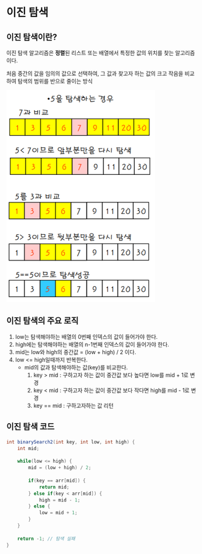# 이진 탐색

## 이진 탐색이란?
이진 탐색 알고리즘은 **정렬**된 리스트 또는 배열에서 특정한 값의 위치를 찾는 알고리즘이다.

처음 중간의 값을 임의의 값으로 선택하여, 그 값과 찾고자 하는 값의 크고 작음을 비교하여 탐색의 범위를 반으로 줄이는 방식

![이진 탐색](assets/1.png)



## 이진 탐색의 주요 로직

1. low는 탐색해야하는 배열의 0번째 인덱스의 값이 들어가야 한다.
2. high에는 탐색해야하는 배열의 n-1번째 인덱스의 값이 들어가야 한다.
3. mid는 low와 high의 중간값 = (low + high) / 2 이다.
4. low <= high일때까지 반복한다.
   - mid의 값과 탐색해야하는 값(key)를 비교한다.
      1. key > mid : 구하고자 하는 값이 중간값 보다 높다면 low를 mid + 1로 변경
      2. key < mid : 구하고자 하는 값이 중간값 보다 작다면 high를 mid - 1로 변경
      3. key == mid : 구하고자하는 값 리턴


## 이진 탐색 코드

```java
int binarySearch2(int key, int low, int high) {
	int mid;

	while(low <= high) {
		mid = (low + high) / 2;

		if(key == arr[mid]) {
			return mid;
		} else if(key < arr[mid]) {
			high = mid - 1;
		} else {
			low = mid + 1;
		}
	}

	return -1; // 탐색 실패 
}
```

